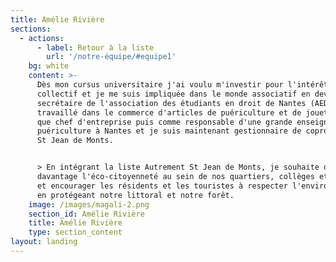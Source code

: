 ```yaml
---
title: Amélie Rivière
sections:
  - actions:
      - label: Retour à la liste
        url: '/notre-équipe/#equipe1'
    bg: white
    content: >-
      Dès mon cursus universitaire j'ai voulu m'investir pour l'intérêt
      collectif et je me suis impliquée dans le monde associatif en devenant
      secrétaire de l'association des étudiants en droit de Nantes (AEDN). J'ai
      travaillé dans le commerce d'articles de puériculture et de jouets en tant
      que chef d'entreprise puis comme responsable d'une grande enseigne de
      puériculture à Nantes et je suis maintenant gestionnaire de copropriété à
      St Jean de Monts.


      > En intégrant la liste Autrement St Jean de Monts, je souhaite développer
      davantage l'éco-citoyenneté au sein de nos quartiers, collèges et écoles
      et encourager les résidents et les touristes à respecter l'environnement
      en protégeant notre littoral et notre forêt.
    image: /images/magali-2.png
    section_id: Amélie Rivière
    title: Amélie Rivière
    type: section_content
layout: landing
---
```


